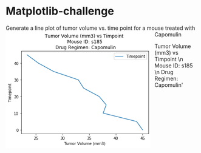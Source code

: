 # Matplotlib-challenge

Generate a line plot of tumor volume vs. time point for a mouse treated with Capomulin
<img src="images/TumorVolume.png"
     alt="MultipleFilter"
     style="float: left; margin-right: 10px;" />

Tumor Volume (mm3) vs Timpoint \n Mouse ID: s185 \n Drug Regimen: Capomulin'

